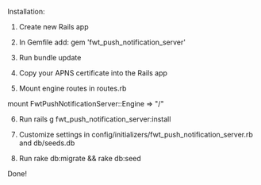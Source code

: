 Installation:

1. Create new Rails app

2. In Gemfile add:
gem 'fwt_push_notification_server'

3. Run bundle update

4. Copy your APNS certificate into the Rails app

5. Mount engine routes in routes.rb

  mount FwtPushNotificationServer::Engine => "/"

6. Run rails g fwt_push_notification_server:install

7. Customize settings in config/initializers/fwt_push_notification_server.rb and db/seeds.db

8. Run rake db:migrate && rake db:seed

Done!
